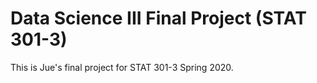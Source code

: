 # Data Science III Final Project (STAT 301-3)

This is Jue's final project for STAT 301-3 Spring 2020.

